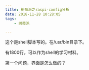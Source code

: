 ```yaml
---
title: 树莓派之raspi-config分析
date: 2018-11-28 10:28:05
tags:
	- 树莓派

---
```




这个是shell脚本写的。在/usr/bin目录下。

有1800行。可以作为shell的学习材料。

第一个问题，界面是怎么做的？



